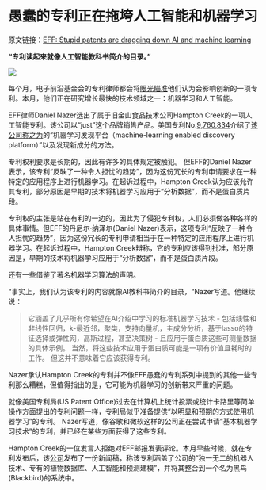 # 愚蠢的专利正在拖垮人工智能和机器学习

原文链接：[EFF: Stupid patents are dragging down AI and machine learning](https://arstechnica.com/tech-policy/2017/10/eff-stupid-patents-are-dragging-down-ai-and-machine-learning/?from=hackcv&hmsr=hackcv.com&utm_medium=hackcv.com&utm_source=hackcv.com)

**“专利读起来就像人工智能教科书简介的目录。”**

![](https://cdn.arstechnica.net/wp-content/uploads/2017/09/artificial-intelligence-resized-800x400.png)

每个月，电子前沿基金会的专利律师都会将[眼光瞄准](https://arstechnica.com/tech-policy/2017/05/effs-stupid-patent-of-the-month-dispatch-a-taxi-on-a-computer/)他们认为会影响创新的一项专利。本月，他们正在研究增长最快的技术领域之一：机器学习和人工智能。

EFF律师Daniel Nazer选出了属于旧金山食品技术公司Hampton Creek的一项人工智能专利。该公司以“just”这个品牌销售产品。美国专利No.[9,760,834](https://www.google.com/patents/US9760834)介绍了[该公司称之为](http://www.businesswire.com/news/home/20170914006314/en)的“机器学习发现平台（machine-learning enabled discovery platform）”以及发现新成分的方法。



专利权利要求是长期的，因此有许多的具体规定被触犯。 但EFF的Daniel Nazer表示，该专利“反映了一种令人担忧的趋势”，因为这份冗长的专利申请要求在一种特定的应用程序上进行机器学习。在起诉过程中，Hampton Creek认为应该允许其专利，部分原因是早期的技术将机器学习应用于“分析数据”，而不是蛋白质片段。

专利权的主张是站在有利的一边的，因此为了侵犯专利权，人们必须做各种各样的具体事情。但EFF的丹尼尔·纳泽尔(Daniel Nazer)表示，这项专利“反映了一种令人担忧的趋势”，因为这份冗长的专利申请相当于在一种特定的应用程序上进行机器学习。在起诉过程中，Hampton Creek辩称，它的专利应该得到批准，部分原因是，早期的技术将机器学习应用于“分析数据”，而不是蛋白质片段。



还有一些借鉴了著名机器学习算法的声明。

“事实上，我们认为该专利的内容就像AI教科书简介的目录，“Nazer写道。他继续说：

> 它涵盖了几乎所有你希望在AI介绍中学习的标准机器学习技术 - 包括线性和非线性回归，k-最近邻，聚类，支持向量机，主成分分析，基于lasso的特征选择或弹性网，高斯过程，甚至决策树 - 且应用于蛋白质这些可测量数据的具体示例。 当然，将这些技术应用于蛋白质可能是一项有价值且耗时的工作。 但这并不意味着它应该获得专利。

Nazer承认Hampton Creek的专利并不像EFF愚蠢的专利系列中提到的其他一些专利那么糟糕，但值得指出的是，它可能为机器学习的创新带来严重的问题。



就像美国专利局(US Patent Office)过去在计算机上统计投票或统计卡路里等简单操作方面提出的专利问题一样，专利局似乎准备提供“以明显和预期的方式使用机器学习”的专利。 Nazer写道，像谷歌和微软这样的公司正在尝试申请“基本机器学习技术”的专利，并已经在某些方面获得了这些专利。



Hampton Creek的一位发言人拒绝对EFF邮报发表评论。本月早些时候，就在专利发布后，该[公司](http://www.businesswire.com/news/home/20170914006314/en)发布了一份新闻稿，称该专利涵盖了公司的“独一无二的机器人技术、专有的植物数据库、人工智能和预测建模”，并将其整合到一个名为黑鸟(Blackbird)的系统中。
